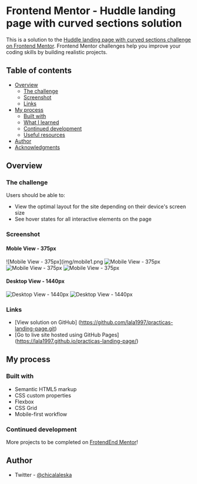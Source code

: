 # Frontend Mentor - Huddle landing page with curved sections solution

This is a solution to the [Huddle landing page with curved sections challenge on Frontend Mentor](https://www.frontendmentor.io/challenges/huddle-landing-page-with-curved-sections-5ca5ecd01e82137ec91a50f2). Frontend Mentor challenges help you improve your coding skills by building realistic projects. 

## Table of contents

- [Overview](#overview)
  - [The challenge](#the-challenge)
  - [Screenshot](#screenshot)
  - [Links](#links)
- [My process](#my-process)
  - [Built with](#built-with)
  - [What I learned](#what-i-learned)
  - [Continued development](#continued-development)
  - [Useful resources](#useful-resources)
- [Author](#author)
- [Acknowledgments](#acknowledgments)


## Overview

### The challenge

Users should be able to:

- View the optimal layout for the site depending on their device's screen size
- See hover states for all interactive elements on the page

### Screenshot

#### Moble View - 375px
![Mobile View - 375px](img/mobile1.png ![Mobile View - 375px](img/mobile2.png) ![Mobile View - 375px](img/mobile3.png) ![Mobile View - 375px](images/screenshot-mobile--d.jpg)

#### Desktop View - 1440px
![Desktop View - 1440px](img/desktop1.png) ![Desktop View - 1440px](img/desktop2.png)

### Links

- [View solution on GitHub] (https://github.com/lala1997/practicas-landing-page.git)
- [Go to live site hosted using GitHub Pages] (https://lala1997.github.io/practicas-landing-page/)

## My process

### Built with

- Semantic HTML5 markup
- CSS custom properties
- Flexbox
- CSS Grid
- Mobile-first workflow



### Continued development

More projects to be completed on [FrotendEnd Mentor](https://www.frontendmentor.io/)!


## Author

- Twitter - [@chicalaleska](https://twitter.com/chicalaleska)
